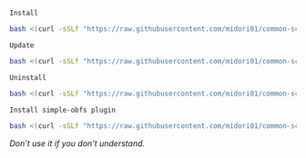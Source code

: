 `Install`
```bash
bash <(curl -sSLf "https://raw.githubusercontent.com/midori01/common-scripts/main/shadowsocks/install.sh")
```
`Update`
```bash
bash <(curl -sSLf "https://raw.githubusercontent.com/midori01/common-scripts/main/shadowsocks/install.sh") update
```
`Uninstall`
```bash
bash <(curl -sSLf "https://raw.githubusercontent.com/midori01/common-scripts/main/shadowsocks/install.sh") uninstall
```
  
`Install simple-obfs plugin`
```bash
bash <(curl -sSLf "https://raw.githubusercontent.com/midori01/common-scripts/main/shadowsocks/install.sh") obfs
```
_Don’t use it if you don’t understand._
